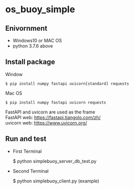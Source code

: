# os_buoy_simple
## Enivornment
- Windows10 or MAC OS
- python 3.7.6 above

## Install package
Window  

    $ pip install numpy fastapi uvicorn[standard] requests

Mac OS

    $ pip install numpy fastapi uvicorn requests


FastAPI and uvicorn are used as the frame  
FastAPI web: https://fastapi.tiangolo.com/zh/  
uvicorn web: https://www.uvicorn.org/


## Run and test
- First Terminal

    $ python simplebuoy_server_db_test.py 

- Second Terminal

    $ python simplebuoy_client.py (example)
